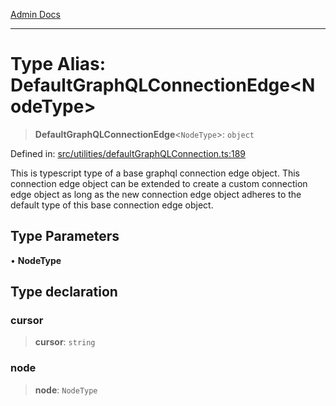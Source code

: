 [Admin Docs](/)

***

# Type Alias: DefaultGraphQLConnectionEdge\<NodeType\>

> **DefaultGraphQLConnectionEdge**\<`NodeType`\>: `object`

Defined in: [src/utilities/defaultGraphQLConnection.ts:189](https://github.com/NishantSinghhhhh/talawa-api/blob/69de67039e23da5433da6bf054785223c86c0ed1/src/utilities/defaultGraphQLConnection.ts#L189)

This is typescript type of a base graphql connection edge object. This connection edge object can be extended to create a custom connection edge object as long as the new connection edge object adheres to the default type of this base connection edge object.

## Type Parameters

• **NodeType**

## Type declaration

### cursor

> **cursor**: `string`

### node

> **node**: `NodeType`
